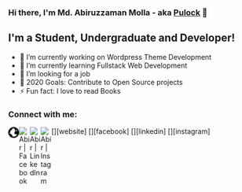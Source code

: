 

<!--
**asliabir/asliabir** is a ✨ _special_ ✨ repository because its `README.md` (this file) appears on your GitHub profile.

Here are some ideas to get you started:

- 🔭 I’m currently working on ...
- 🌱 I’m currently learning ...
- 👯 I’m looking to collaborate on ...
- 🤔 I’m looking for help with ...
- 💬 Ask me about ...
- 📫 How to reach me: ...
- 😄 Pronouns: ...
- ⚡ Fun fact: ...
-->
### Hi there, I'm Md. Abiruzzaman Molla - aka [Pulock](http://abiruzzaman.me) 👋

## I'm a Student, Undergraduate and Developer!

- 🔭 I’m currently working on Wordpress Theme Development
- 🌱 I’m currently learning Fullstack Web Development
- 👯 I’m looking for a job
- 🥅 2020 Goals: Contribute to Open Source projects
- ⚡ Fun fact: I love to read Books

### Connect with me:

[<img align="left" alt="Abir" width="22px" src="https://raw.githubusercontent.com/iconic/open-iconic/master/svg/globe.svg" />][website]
[<img align="left" alt="Abir | Facebook" width="22px" src="https://cdn.jsdelivr.net/npm/simple-icons@3.4.0/icons/facebook.svg" />][facebook]
[<img align="left" alt="Abir | LinkedIn" width="22px" src="https://cdn.jsdelivr.net/npm/simple-icons@v3/icons/linkedin.svg" />][linkedin]
[<img align="left" alt="Abir | Instagram" width="22px" src="https://cdn.jsdelivr.net/npm/simple-icons@v3/icons/instagram.svg" />][instagram]
